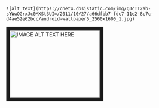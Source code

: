 
	![alt text](https://cnet4.cbsistatic.com/img/QJcTT2ab-sYWwOGrxJc0MXSt3UI=/2011/10/27/a66dfbb7-fdc7-11e2-8c7c-d4ae52e62bcc/android-wallpaper5_2560x1600_1.jpg)

<a href="http://www.youtube.com/watch?feature=player_embedded&v=YOUTUBE_VIDEO_ID_HERE
" target="_blank"><img src="http://img.youtube.com/vi/YOUTUBE_VIDEO_ID_HERE/0.jpg" 
alt="IMAGE ALT TEXT HERE" width="240" height="180" border="10" /></a>
